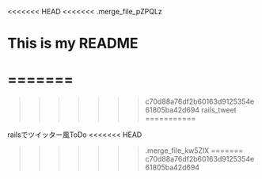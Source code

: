 <<<<<<< HEAD
<<<<<<< .merge_file_pZPQLz
# This is my README
=======
=======
>>>>>>> c70d88a76df2b60163d9125354e61805ba42d694
rails_tweet
===========

railsでツイッター風ToDo
<<<<<<< HEAD
>>>>>>> .merge_file_kw5ZlX
=======
>>>>>>> c70d88a76df2b60163d9125354e61805ba42d694
